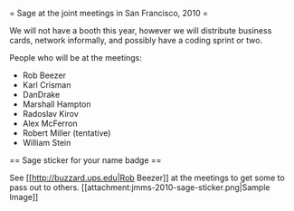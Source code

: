 = Sage at the joint meetings in San Francisco, 2010 =

We will not have a booth this year, however we will distribute business cards, network informally, and possibly have a coding sprint or two.

People who will be at the meetings:

 * Rob Beezer
 * Karl Crisman
 * DanDrake
 * Marshall Hampton
 * Radoslav Kirov
 * Alex McFerron
 * Robert Miller (tentative)
 * William Stein


== Sage sticker for your name badge ==

See [[http://buzzard.ups.edu|Rob Beezer]] at the meetings to get some to pass out to others. [[attachment:jmms-2010-sage-sticker.png|Sample Image]]
